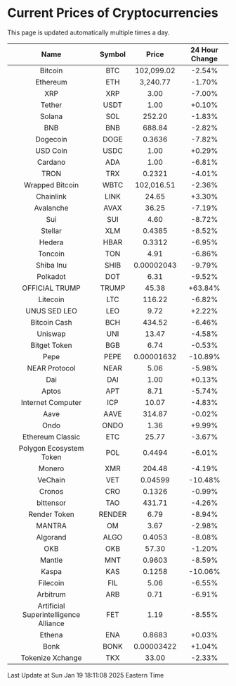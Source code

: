 # Current Prices of Cryptocurrencies
This page is updated automatically multiple times a day.

| Name | Symbol | Price | 24 Hour Change |
| :---: |:---:| :---: | :---: |
| Bitcoin | BTC | 102,099.02 | -2.54% |
| Ethereum | ETH | 3,240.77 | -1.70% |
| XRP | XRP | 3.00 | -7.00% |
| Tether | USDT | 1.00 | +0.10% |
| Solana | SOL | 252.20 | -1.83% |
| BNB | BNB | 688.84 | -2.82% |
| Dogecoin | DOGE | 0.3636 | -7.82% |
| USD Coin | USDC | 1.00 | +0.29% |
| Cardano | ADA | 1.00 | -6.81% |
| TRON | TRX | 0.2321 | -4.01% |
| Wrapped Bitcoin | WBTC | 102,016.51 | -2.36% |
| Chainlink | LINK | 24.65 | +3.30% |
| Avalanche | AVAX | 36.25 | -7.19% |
| Sui | SUI | 4.60 | -8.72% |
| Stellar | XLM | 0.4385 | -8.52% |
| Hedera | HBAR | 0.3312 | -6.95% |
| Toncoin | TON | 4.91 | -6.86% |
| Shiba Inu | SHIB | 0.00002043 | -9.79% |
| Polkadot | DOT | 6.31 | -9.52% |
| OFFICIAL TRUMP | TRUMP | 45.38 | +63.84% |
| Litecoin | LTC | 116.22 | -6.82% |
| UNUS SED LEO | LEO | 9.72 | +2.22% |
| Bitcoin Cash | BCH | 434.52 | -6.46% |
| Uniswap | UNI | 13.47 | -4.58% |
| Bitget Token | BGB | 6.74 | -0.53% |
| Pepe | PEPE | 0.00001632 | -10.89% |
| NEAR Protocol | NEAR | 5.06 | -5.98% |
| Dai | DAI | 1.00 | +0.13% |
| Aptos | APT | 8.71 | -5.74% |
| Internet Computer | ICP | 10.07 | -4.83% |
| Aave | AAVE | 314.87 | -0.02% |
| Ondo | ONDO | 1.36 | +9.99% |
| Ethereum Classic | ETC | 25.77 | -3.67% |
| Polygon Ecosystem Token | POL | 0.4494 | -6.01% |
| Monero | XMR | 204.48 | -4.19% |
| VeChain | VET | 0.04599 | -10.48% |
| Cronos | CRO | 0.1326 | -0.99% |
| bittensor | TAO | 431.71 | -4.26% |
| Render Token | RENDER | 6.79 | -8.94% |
| MANTRA | OM | 3.67 | -2.98% |
| Algorand | ALGO | 0.4053 | -8.08% |
| OKB | OKB | 57.30 | -1.20% |
| Mantle | MNT | 0.9603 | -8.59% |
| Kaspa | KAS | 0.1258 | -10.06% |
| Filecoin | FIL | 5.06 | -6.55% |
| Arbitrum | ARB | 0.71 | -6.91% |
| Artificial Superintelligence Alliance | FET | 1.19 | -8.55% |
| Ethena | ENA | 0.8683 | +0.03% |
| Bonk | BONK | 0.00003422 | +1.04% |
| Tokenize Xchange | TKX | 33.00 | -2.33% |

Last Update at Sun Jan 19 18:11:08 2025 Eastern Time